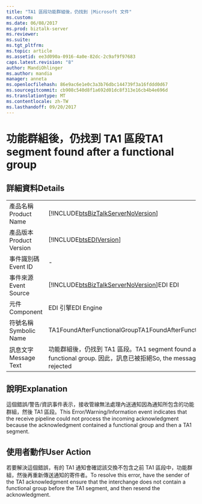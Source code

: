 ```yaml
---
title: "TA1 區段功能群組後，仍找到 |Microsoft 文件"
ms.custom: 
ms.date: 06/08/2017
ms.prod: biztalk-server
ms.reviewer: 
ms.suite: 
ms.tgt_pltfrm: 
ms.topic: article
ms.assetid: ee3d090a-0916-4a0e-82dc-2c9af9f97683
caps.latest.revision: "8"
author: MandiOhlinger
ms.author: mandia
manager: anneta
ms.openlocfilehash: 86e9ac6e1e0c3a3b76dbc144739f3a16fddd0d67
ms.sourcegitcommit: cb908c540d8f1a692d01dc8f313e16cb4b4e696d
ms.translationtype: MT
ms.contentlocale: zh-TW
ms.lasthandoff: 09/20/2017
---
```

# <a name="ta1-segment-found-after-a-functional-group"></a><span data-ttu-id="7dc7c-102">功能群組後，仍找到 TA1 區段</span><span class="sxs-lookup"><span data-stu-id="7dc7c-102">TA1 segment found after a functional group</span></span>
## <a name="details"></a><span data-ttu-id="7dc7c-103">詳細資料</span><span class="sxs-lookup"><span data-stu-id="7dc7c-103">Details</span></span>  
  
|||  
|-|-|  
|<span data-ttu-id="7dc7c-104">產品名稱</span><span class="sxs-lookup"><span data-stu-id="7dc7c-104">Product Name</span></span>|[!INCLUDE[btsBizTalkServerNoVersion](../includes/btsbiztalkservernoversion-md.md)]|  
|<span data-ttu-id="7dc7c-105">產品版本</span><span class="sxs-lookup"><span data-stu-id="7dc7c-105">Product Version</span></span>|[!INCLUDE[btsEDIVersion](../includes/btsediversion-md.md)]|  
|<span data-ttu-id="7dc7c-106">事件識別碼</span><span class="sxs-lookup"><span data-stu-id="7dc7c-106">Event ID</span></span>|-|  
|<span data-ttu-id="7dc7c-107">事件來源</span><span class="sxs-lookup"><span data-stu-id="7dc7c-107">Event Source</span></span>|[!INCLUDE[btsBizTalkServerNoVersion](../includes/btsbiztalkservernoversion-md.md)]<span data-ttu-id="7dc7c-108">EDI</span><span class="sxs-lookup"><span data-stu-id="7dc7c-108"> EDI</span></span>|  
|<span data-ttu-id="7dc7c-109">元件</span><span class="sxs-lookup"><span data-stu-id="7dc7c-109">Component</span></span>|<span data-ttu-id="7dc7c-110">EDI 引擎</span><span class="sxs-lookup"><span data-stu-id="7dc7c-110">EDI Engine</span></span>|  
|<span data-ttu-id="7dc7c-111">符號名稱</span><span class="sxs-lookup"><span data-stu-id="7dc7c-111">Symbolic Name</span></span>|<span data-ttu-id="7dc7c-112">TA1FoundAfterFunctionalGroup</span><span class="sxs-lookup"><span data-stu-id="7dc7c-112">TA1FoundAfterFunctionalGroup</span></span>|  
|<span data-ttu-id="7dc7c-113">訊息文字</span><span class="sxs-lookup"><span data-stu-id="7dc7c-113">Message Text</span></span>|<span data-ttu-id="7dc7c-114">功能群組後，仍找到 TA1 區段。</span><span class="sxs-lookup"><span data-stu-id="7dc7c-114">TA1 segment found after a functional group.</span></span> <span data-ttu-id="7dc7c-115">因此，訊息已被拒絕</span><span class="sxs-lookup"><span data-stu-id="7dc7c-115">So, the message is being rejected</span></span>|  
  
## <a name="explanation"></a><span data-ttu-id="7dc7c-116">說明</span><span class="sxs-lookup"><span data-stu-id="7dc7c-116">Explanation</span></span>  
 <span data-ttu-id="7dc7c-117">這個錯誤/警告/資訊事件表示，接收管線無法處理內送通知因為通知所包含的功能群組，然後 TA1 區段。</span><span class="sxs-lookup"><span data-stu-id="7dc7c-117">This Error/Warning/Information event indicates that the receive pipeline could not process the incoming acknowledgment because the acknowledgment contained a functional group and then a TA1 segment.</span></span>  
  
## <a name="user-action"></a><span data-ttu-id="7dc7c-118">使用者動作</span><span class="sxs-lookup"><span data-stu-id="7dc7c-118">User Action</span></span>  
 <span data-ttu-id="7dc7c-119">若要解決這個錯誤，有的 TA1 通知會確認該交換不包含之前 TA1 區段中，功能群組，然後再重新傳送通知的寄件者。</span><span class="sxs-lookup"><span data-stu-id="7dc7c-119">To resolve this error, have the sender of the TA1 acknowledgment ensure that the interchange does not contain a functional group before the TA1 segment, and then resend the acknowledgment.</span></span>
